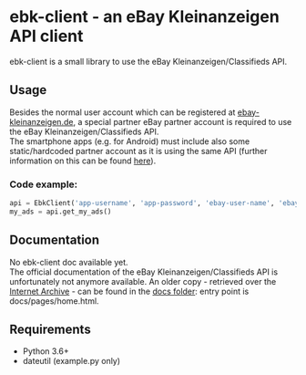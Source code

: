 # ebk-client - an eBay Kleinanzeigen API client
ebk-client is a small library to use the eBay Kleinanzeigen/Classifieds API.  

## Usage
Besides the normal user account which can be registered at [ebay-kleinanzeigen.de](https://www.ebay-kleinanzeigen.de), a special partner eBay partner account is required to use the eBay Kleinanzeigen/Classifieds API.  
The smartphone apps (e.g. for Android) must include also some static/hardcoded partner account as it is using the same API (further information on this can be found [here](https://euer.krebsco.de/finding-the-ebay-kleinanzeigen-application-password.html)).

### Code example:
```python
api = EbkClient('app-username', 'app-password', 'ebay-user-name', 'ebay-user-password')
my_ads = api.get_my_ads()
```

## Documentation
No ebk-client doc available yet.  
The official documentation of the eBay Kleinanzeigen/Classifieds API is unfortunately not anymore available. An older copy - retrieved over the [Internet Archive](https://web.archive.org/) - can be found in the [docs folder](docs): entry point is docs/pages/home.html.

## Requirements
 * Python 3.6+
 * dateutil (example.py only)
